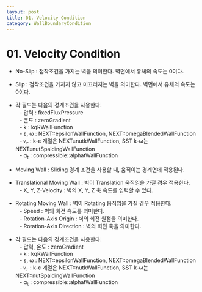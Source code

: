 ```yaml
---
layout: post
title: 01. Velocity Condition
category: WallBoundaryCondition
---
```


# 01. Velocity Condition

* No-Slip : 점착조건을 가지는 벽을 의미한다. 벽면에서 유체의 속도는 0이다.<br>

* Slip : 점착조건을 가지지 않고 미끄러지는 벽을 의미한다. 벽면에서 유체의 속도는 0이다.<br>

* 각 필드는 다음의 경계조건을 사용한다.<br>
&ensp; - 압력 : fixedFluxPressure<br>
&ensp; - 온도 : zeroGradient<br>
&ensp; - k : kqRWallFunction<br>
&ensp; - ε, ω : NEXT::epsilonWallFunction, NEXT::omegaBlendedWallFunction<br>
&ensp; - 𝜈<sub>𝜏</sub> : k-ε 계열은 NEXT::nutkWallFunction, SST k-ω는 NEXT::nutSpaldingWallFunction<br>
&ensp; - α<sub>t</sub> : compressible::alphatWallFunction<br>

* Moving Wall : Sliding 경계 조건을 사용할 때, 움직이는 경계면에 적용된다.<br>

* Translational Moving Wall : 벽이 Translation 움직임을 가질 경우 적용한다.<br>
&ensp; - X, Y, Z-Velocity : 벽의 X, Y, Z 축 속도를 입력할 수 있다.<br>

* Rotating Moving Wall : 벽이 Rotating 움직임을 가질 경우 적용한다.<br>
&ensp; - Speed : 벽의 회전 속도를 의미한다.<br>
&ensp; - Rotation-Axis Origin : 벽의 회전 원점을 의미한다.<br>
&ensp; - Rotation-Axis Direction : 벽의 회전 축을 의미한다.<br>

* 각 필드는 다음의 경계조건을 사용한다.<br>
&ensp; - 압력, 온도 : zeroGradient<br>
&ensp; - k : kqRWallFunction<br>
&ensp; - ε, ω : NEXT::epsilonWallFunction, NEXT::omegaBlendedWallFunction<br>
&ensp; - 𝜈<sub>𝜏</sub> : k-ε 계열은 NEXT::nutkWallFunction, SST k-ω는 NEXT::nutSpaldingWallFunction<br>
&ensp; - α<sub>t</sub> : compressible::alphatWallFunction<br>